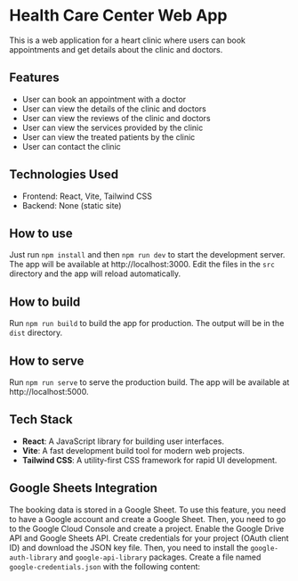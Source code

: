 # Health Care Center Web App

This is a web application for a heart clinic where users can book appointments and get details about the clinic and doctors.

## Features

- User can book an appointment with a doctor
- User can view the details of the clinic and doctors
- User can view the reviews of the clinic and doctors
- User can view the services provided by the clinic
- User can view the treated patients by the clinic
- User can contact the clinic

## Technologies Used

- Frontend: React, Vite, Tailwind CSS
- Backend: None (static site)

## How to use

Just run `npm install` and then `npm run dev` to start the development server. The app will be available at http://localhost:3000. Edit the files in the `src` directory and the app will reload automatically.

## How to build

Run `npm run build` to build the app for production. The output will be in the `dist` directory.

## How to serve

Run `npm run serve` to serve the production build. The app will be available at http://localhost:5000.

## Tech Stack

- **React**: A JavaScript library for building user interfaces.
- **Vite**: A fast development build tool for modern web projects.
- **Tailwind CSS**: A utility-first CSS framework for rapid UI development.

## Google Sheets Integration

The booking data is stored in a Google Sheet. To use this feature, you need to have a Google account and create a Google Sheet. Then, you need to go to the Google Cloud Console and create a project. Enable the Google Drive API and Google Sheets API. Create credentials for your project (OAuth client ID) and download the JSON key file. Then, you need to install the `google-auth-library` and `google-api-library` packages. Create a file named `google-credentials.json` with the following content:
